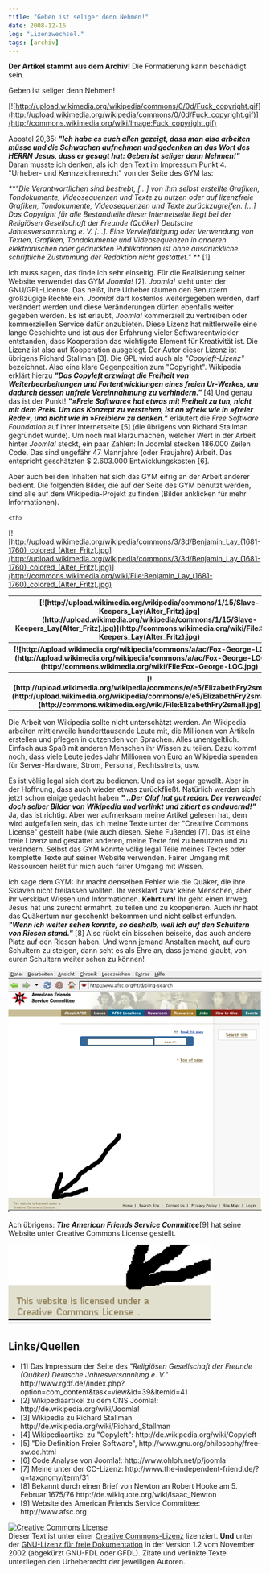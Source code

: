 ```yaml
---
title: "Geben ist seliger denn Nehmen!"
date: 2008-12-16
log: "Lizenzwechsel."
tags: [archiv]
---
```

**Der Artikel stammt aus dem Archiv!** Die Formatierung kann beschädigt sein.

Geben ist seliger denn Nehmen!

[![http://upload.wikimedia.org/wikipedia/commons/0/0d/Fuck_copyright.gif](http://upload.wikimedia.org/wikipedia/commons/0/0d/Fuck_copyright.gif)](http://commons.wikimedia.org/wiki/Image:Fuck_copyright.gif)

Apostel 20,35: <i>**"Ich habe es euch allen gezeigt, dass man also arbeiten müsse und die Schwachen aufnehmen und gedenken an das Wort des HERRN Jesus, dass er gesagt hat: Geben ist seliger denn Nehmen!"**</i> Daran musste ich denken, als ich den Text im Impressum Punkt 4. "Urheber- und Kennzeichenrecht" von der Seite des GYM las:
<!--break-->
<i>**"Die Verantwortlichen sind bestrebt, [...] von ihm selbst erstellte Grafiken, Tondokumente, Videosequenzen und Texte zu nutzen oder auf lizenzfreie Grafiken, Tondokumente, Videosequenzen und Texte zurückzugreifen.
[...]
Das Copyright für alle Bestandteile dieser Internetseite liegt bei der Religiösen Gesellschaft der Freunde (Quäker) Deutsche Jahresversammlung e. V. [...]. Eine Vervielfältigung oder Verwendung von Texten, Grafiken, Tondokumente und Videosequenzen in anderen elektronischen oder gedruckten Publikationen ist ohne ausdrückliche schriftliche Zustimmung der Redaktion nicht gestattet." **</i> [1]

Ich muss sagen, das finde ich sehr einseitig. Für die Realisierung seiner Website verwendet das GYM <i>Joomla!</i> [2]. <i>Joomla!</i> steht unter der GNU/GPL-License. Das heißt, ihre Urheber räumen den Benutzern großzügige Rechte ein. <i>Joomla!</i> darf kostenlos weitergegeben werden, darf verändert werden und diese Veränderungen dürfen ebenfalls weiter gegeben werden. Es ist erlaubt, <i>Joomla!</i> kommerziell zu vertreiben oder kommerziellen Service dafür anzubieten. Diese Lizenz hat mittlerweile eine lange Geschichte und ist aus der Erfahrung vieler Softwareentwickler entstanden, dass Kooperation das wichtigste Element für Kreativität ist. Die Lizenz ist also auf Kooperation ausgelegt. Der Autor dieser Lizenz ist übrigens Richard Stallman [3]. Die GPL wird auch als <i>"Copyleft-Lizenz"</i> bezeichnet. Also eine klare Gegenposition zum "Copyright". Wikipedia erklärt hierzu <i>**"Das Copyleft erzwingt die Freiheit von Weiterbearbeitungen und Fortentwicklungen eines freien Ur-Werkes, um dadurch dessen unfreie Vereinnahmung zu verhindern."**</i> [4] Und genau das ist der Punkt! <i>**"»Freie Software« hat etwas mit Freiheit zu tun, nicht mit dem Preis. Um das Konzept zu verstehen, ist an »frei« wie in »freier Rede«, und nicht wie in »Freibier« zu denken."**</i> erläutert die <i>Free Software Foundation</i> auf ihrer Internetseite [5] (die übrigens von Richard Stallman gegründet wurde). Um noch mal klarzumachen, welcher Wert in der Arbeit hinter <i>Joomla!</i> steckt, ein paar Zahlen: In Joomla! stecken 186.000 Zeilen Code. Das sind ungefähr 47 Mannjahre (oder Fraujahre) Arbeit. Das entspricht geschätzten $ 2.603.000 Entwicklungskosten [6].

Aber auch bei den Inhalten hat sich das GYM eifrig an der Arbeit anderer bedient. Die folgenden Bilder, die auf der Seite des GYM benutzt werden, sind alle auf dem Wikipedia-Projekt zu finden (Bilder anklicken für mehr Informationen).

<table >
  <tr>
    <th>
[![http://upload.wikimedia.org/wikipedia/commons/1/15/Slave-Keepers_Lay(Alter_Fritz).jpg](http://upload.wikimedia.org/wikipedia/commons/1/15/Slave-Keepers_Lay(Alter_Fritz).jpg)](http://commons.wikimedia.org/wiki/File:Slave-Keepers_Lay(Alter_Fritz).jpg)
    </th>
    <th>
[![http://upload.wikimedia.org/wikipedia/commons/3/3a/Mary_dyer_being_led.jpg](http://upload.wikimedia.org/wikipedia/commons/3/3a/Mary_dyer_being_led.jpg)](http://commons.wikimedia.org/wiki/File:Mary_dyer_being_led.jpg)
    </th>

  </tr>
  <tr>
    <th>
[![http://upload.wikimedia.org/wikipedia/commons/a/ac/Fox-George-LOC.jpg](http://upload.wikimedia.org/wikipedia/commons/a/ac/Fox-George-LOC.jpg)](http://commons.wikimedia.org/wiki/File:Fox-George-LOC.jpg)
    </th>


    <th>
[![http://upload.wikimedia.org/wikipedia/commons/3/3d/Benjamin_Lay_(1681-1760)_colored_(Alter_Fritz).jpg](http://upload.wikimedia.org/wikipedia/commons/3/3d/Benjamin_Lay_(1681-1760)_colored_(Alter_Fritz).jpg)](http://commons.wikimedia.org/wiki/File:Benjamin_Lay_(1681-1760)_colored_(Alter_Fritz).jpg)
    </th>
  </tr>
  <tr>
    <th>
[![http://upload.wikimedia.org/wikipedia/commons/e/e5/ElizabethFry2small.jpg](http://upload.wikimedia.org/wikipedia/commons/e/e5/ElizabethFry2small.jpg)](http://commons.wikimedia.org/wiki/File:ElizabethFry2small.jpg)
    </th>
    <th>
[![http://upload.wikimedia.org/wikipedia/commons/b/b6/William_Penn_2.jpg](http://upload.wikimedia.org/wikipedia/commons/b/b6/William_Penn_2.jpg)](http://commons.wikimedia.org/wiki/File:William_Penn_2.jpg)
    </th>
  </tr>
</table>

Die Arbeit von Wikipedia sollte nicht unterschätzt werden. An Wikipedia arbeiten mittlerweile hunderttausende Leute mit, die Millionen von Artikeln erstellen und pflegen in dutzenden von Sprachen. Alles unentgeltlich. Einfach aus Spaß mit anderen Menschen ihr Wissen zu teilen. Dazu kommt noch, dass viele Leute jedes Jahr Millionen von Euro an Wikipedia spenden für Server-Hardware, Strom, Personal, Rechtsstreits, usw.

Es ist völlig legal sich dort zu bedienen. Und es ist sogar gewollt. Aber in der Hoffnung, dass auch wieder etwas zurückfließt. Natürlich werden sich jetzt schon einige gedacht haben <i>**"...Der Olaf hat gut reden. Der verwendet doch selber Bilder von Wikipedia und verlinkt und zitiert es andauernd!"**</i> Ja, das ist richtig. Aber wer aufmerksam meine Artikel gelesen hat, dem wird aufgefallen sein, das ich meine Texte unter der "Creative Commons License" gestellt habe (wie auch diesen. Siehe Fußende) [7]. Das ist eine freie Lizenz und gestattet anderen, meine Texte frei zu benutzen und zu verändern. Selbst das GYM könnte völlig legal Teile meines Textes oder komplette Texte auf seiner Website verwenden. Fairer Umgang mit Ressourcen heißt für mich auch fairer Umgang mit Wissen. 

Ich sage dem GYM: Ihr macht denselben Fehler wie die Quäker, die ihre Sklaven nicht freilassen wollten. Ihr versklavt zwar keine Menschen, aber ihr versklavt Wissen und Informationen. **Kehrt um!** Ihr geht einen Irrweg. Jesus hat uns zurecht ermahnt, zu teilen und zu kooperieren. Auch ihr habt das Quäkertum nur geschenkt bekommen und nicht selbst erfunden. <i>**"Wenn ich weiter sehen konnte, so deshalb, weil ich auf den Schultern von Riesen stand."**</i> [8] Also rückt ein bisschen beiseite, das auch andere Platz auf den Riesen haben. Und wenn jemand Anstalten macht, auf eure Schultern zu steigen, dann seht es als Ehre an, dass jemand glaubt, von euren Schultern weiter sehen zu können!

![afsc_0.png](afsc_0.png)

Ach übrigens: <i>**The American Friends Service Committee**</i>[9] hat seine Website unter Creative Commons License gestellt. 

![afsc_kl_0.png](afsc_kl_0.png)

## Links/Quellen ##
<ul>
<li> [1] Das Impressum der Seite des <i>"Religiösen Gesellschaft der Freunde (Quäker) Deutsche Jahresversannlung e. V."</i> http://www.rgdf.de//index.php?option=com_content&task=view&id=39&Itemid=41 </li>
<li> [2] Wikipediaartikel zu dem CNS Joomla!: http://de.wikipedia.org/wiki/Joomla! </li>
<li> [3] Wikipedia zu Richard Stallman http://de.wikipedia.org/wiki/Richard_Stallman
<li> [4] Wikipediaartikel zu "Copyleft": http://de.wikipedia.org/wiki/Copyleft </li>
<li> [5] "Die Definition Freier Software", http://www.gnu.org/philosophy/free-sw.de.html </li>
<li> [6] Code Analyse von Joomla!: http://www.ohloh.net/p/joomla </li>
<li> [7] Meine unter der CC-Lizenz: http://www.the-independent-friend.de/?q=taxonomy/term/31 </li>
<li> [8] Bekannt durch einen Brief von Newton an Robert Hooke am 5. Februar 1675/76 http://de.wikiquote.org/wiki/Isaac_Newton </li>
<li> [9] Website des American Friends Service Committee: http://www.afsc.org </li>
</ul>

<a rel="license" href="http://creativecommons.org/licenses/by-sa/3.0/de/"><img alt="Creative Commons License" style="border-width:0" src="http://i.creativecommons.org/l/by-sa/3.0/de/88x31.png" /></a><br />Dieser <span xmlns:dc="http://purl.org/dc/elements/1.1/" href="http://purl.org/dc/dcmitype/Text" rel="dc:type">Text</span> ist unter einer <a rel="license" href="http://creativecommons.org/licenses/by-sa/3.0/de/">Creative Commons-Lizenz</a> lizenziert. **Und** unter der <a href="http://de.wikipedia.org/wiki/GFDL">GNU-Lizenz für freie Dokumentation</a> in der Version 1.2 vom November 2002 (abgekürzt GNU-FDL oder GFDL). Zitate und verlinkte Texte unterliegen den Urheberrecht der jeweiligen Autoren.

